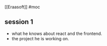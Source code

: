 [[Eraasoft]]
#moc 

## session 1

- what he knows about react and the frontend.
- the project he is working on.
